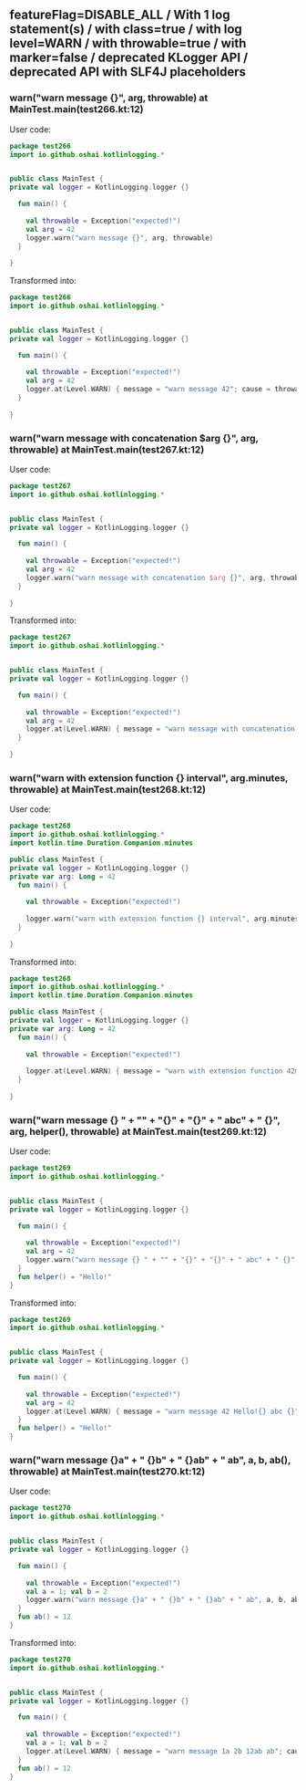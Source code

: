 ## featureFlag=DISABLE_ALL / With 1 log statement(s) / with class=true / with log level=WARN / with throwable=true / with marker=false / deprecated KLogger API / deprecated API with SLF4J placeholders



###  warn("warn message {}", arg, throwable) at MainTest.main(test266.kt:12)

User code:
```kotlin
package test266
import io.github.oshai.kotlinlogging.*


public class MainTest {
private val logger = KotlinLogging.logger {}

  fun main() {
    
    val throwable = Exception("expected!")
    val arg = 42
    logger.warn("warn message {}", arg, throwable)
  }
  
}


```
  
Transformed into:
```kotlin
package test266
import io.github.oshai.kotlinlogging.*


public class MainTest {
private val logger = KotlinLogging.logger {}

  fun main() {
    
    val throwable = Exception("expected!")
    val arg = 42
    logger.at(Level.WARN) { message = "warn message 42"; cause = throwable; internalCompilerData = KLoggingEventBuilder.InternalCompilerData(messageTemplate = "warn message {}")
  }
  
}


```

###  warn("warn message with concatenation $arg {}", arg, throwable) at MainTest.main(test267.kt:12)

User code:
```kotlin
package test267
import io.github.oshai.kotlinlogging.*


public class MainTest {
private val logger = KotlinLogging.logger {}

  fun main() {
    
    val throwable = Exception("expected!")
    val arg = 42
    logger.warn("warn message with concatenation $arg {}", arg, throwable)
  }
  
}


```
  
Transformed into:
```kotlin
package test267
import io.github.oshai.kotlinlogging.*


public class MainTest {
private val logger = KotlinLogging.logger {}

  fun main() {
    
    val throwable = Exception("expected!")
    val arg = 42
    logger.at(Level.WARN) { message = "warn message with concatenation 42 42"; cause = throwable; internalCompilerData = KLoggingEventBuilder.InternalCompilerData(messageTemplate = "warn message with concatenation 42 {}")
  }
  
}


```

###  warn("warn with extension function {} interval", arg.minutes, throwable) at MainTest.main(test268.kt:12)

User code:
```kotlin
package test268
import io.github.oshai.kotlinlogging.*
import kotlin.time.Duration.Companion.minutes

public class MainTest {
private val logger = KotlinLogging.logger {}
private var arg: Long = 42
  fun main() {
    
    val throwable = Exception("expected!")
    
    logger.warn("warn with extension function {} interval", arg.minutes, throwable)
  }
  
}


```
  
Transformed into:
```kotlin
package test268
import io.github.oshai.kotlinlogging.*
import kotlin.time.Duration.Companion.minutes

public class MainTest {
private val logger = KotlinLogging.logger {}
private var arg: Long = 42
  fun main() {
    
    val throwable = Exception("expected!")
    
    logger.at(Level.WARN) { message = "warn with extension function 42m interval"; cause = throwable; internalCompilerData = KLoggingEventBuilder.InternalCompilerData(messageTemplate = "warn with extension function {} interval")
  }
  
}


```

###  warn("warn message {} " + "" + "{}" + "{}" + " abc" + " {}", arg, helper(), throwable) at MainTest.main(test269.kt:12)

User code:
```kotlin
package test269
import io.github.oshai.kotlinlogging.*


public class MainTest {
private val logger = KotlinLogging.logger {}

  fun main() {
    
    val throwable = Exception("expected!")
    val arg = 42
    logger.warn("warn message {} " + "" + "{}" + "{}" + " abc" + " {}", arg, helper(), throwable)
  }
  fun helper() = "Hello!"
}


```
  
Transformed into:
```kotlin
package test269
import io.github.oshai.kotlinlogging.*


public class MainTest {
private val logger = KotlinLogging.logger {}

  fun main() {
    
    val throwable = Exception("expected!")
    val arg = 42
    logger.at(Level.WARN) { message = "warn message 42 Hello!{} abc {}"; cause = throwable; internalCompilerData = KLoggingEventBuilder.InternalCompilerData(messageTemplate = "warn message {} {}{} abc {}")
  }
  fun helper() = "Hello!"
}


```

###  warn("warn message {}a" + " {}b" + " {}ab" + " ab", a, b, ab(), throwable) at MainTest.main(test270.kt:12)

User code:
```kotlin
package test270
import io.github.oshai.kotlinlogging.*


public class MainTest {
private val logger = KotlinLogging.logger {}

  fun main() {
    
    val throwable = Exception("expected!")
    val a = 1; val b = 2
    logger.warn("warn message {}a" + " {}b" + " {}ab" + " ab", a, b, ab(), throwable)
  }
  fun ab() = 12
}


```
  
Transformed into:
```kotlin
package test270
import io.github.oshai.kotlinlogging.*


public class MainTest {
private val logger = KotlinLogging.logger {}

  fun main() {
    
    val throwable = Exception("expected!")
    val a = 1; val b = 2
    logger.at(Level.WARN) { message = "warn message 1a 2b 12ab ab"; cause = throwable; internalCompilerData = KLoggingEventBuilder.InternalCompilerData(messageTemplate = "warn message {}a {}b {}ab ab")
  }
  fun ab() = 12
}


```
